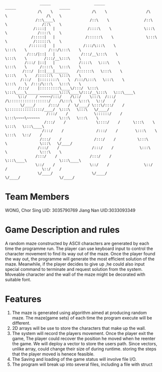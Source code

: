                     _____                    _____                    _____                    _____          
                   /\    \                  /\    \                  /\    \                  /\    \         
                  /::\____\                /::\    \                /::\    \                /::\    \        
                 /::::|   |               /::::\    \               \:::\    \              /::::\    \       
                /:::::|   |              /::::::\    \               \:::\    \            /::::::\    \      
               /::::::|   |             /:::/\:::\    \               \:::\    \          /:::/\:::\    \     
              /:::/|::|   |            /:::/__\:::\    \               \:::\    \        /:::/__\:::\    \    
             /:::/ |::|   |           /::::\   \:::\    \               \:::\    \      /::::\   \:::\    \   
            /:::/  |::|___|______    /::::::\   \:::\    \               \:::\    \    /::::::\   \:::\    \  
           /:::/   |::::::::\    \  /:::/\:::\   \:::\    \               \:::\    \  /:::/\:::\   \:::\    \ 
          /:::/    |:::::::::\____\/:::/  \:::\   \:::\____\_______________\:::\____\/:::/__\:::\   \:::\____\
          \::/    / ~~~~~/:::/    /\::/    \:::\  /:::/    /\::::::::::::::::::/    /\:::\   \:::\   \::/    /
           \/____/      /:::/    /  \/____/ \:::\/:::/    /  \::::::::::::::::/____/  \:::\   \:::\   \/____/ 
                       /:::/    /            \::::::/    /    \:::\~~~~\~~~~~~         \:::\   \:::\    \     
                      /:::/    /              \::::/    /      \:::\    \               \:::\   \:::\____\    
                     /:::/    /               /:::/    /        \:::\    \               \:::\   \::/    /    
                    /:::/    /               /:::/    /          \:::\    \               \:::\   \/____/     
                   /:::/    /               /:::/    /            \:::\    \               \:::\    \         
                  /:::/    /               /:::/    /              \:::\____\               \:::\____\        
                  \::/    /                \::/    /                \::/    /                \::/    /        
                   \/____/                  \/____/                  \/____/                  \/____/         


# Team Members

WONG, Chor Sing UID: 3035790769 
Jiang Nan UID:3033093349

# Game Description and rules

A random maze constructed by ASCII characters are generated by each time the programme run. The player can use keyboard input to control the character movement to find its way out of the maze. 
Once the player found the way out, the programme will generate the most efficient solution of the maze. Meanwhile, if the player decides to give up ,he could also input special command to terminate and request solution from the system.
Moveable character and the wall of the maze might be decorated with suitable font. 

# Features

1. The maze is generated using algorithm aimed at producing random maze. The maze(game sets) of each time the program execute will be different.
1. 2D arrays will be use to store the characters that make up the wall. 
1. The system will record the players movement. Once the player exit the game, The player could recover the position he moved when he reenter the game. We will deploy a vector to store the users path. Since vectors, unlike array, could change their size of during runtime. storing the steps that the player moved is henece feasible. 
1. The Saving and loading of the game status will involve file I/O.
1. The program will break up into several files, including a file with struct
